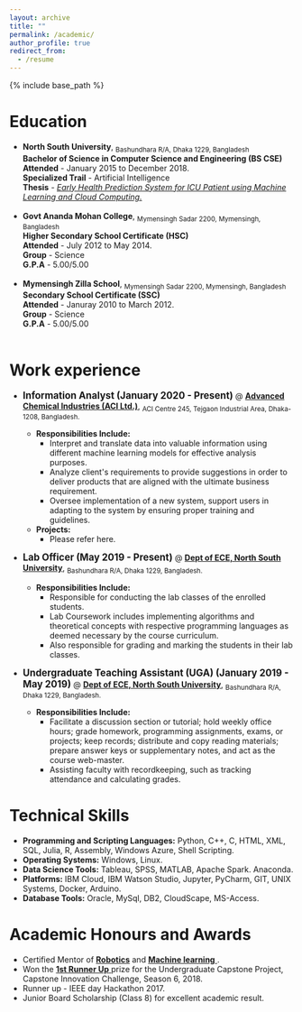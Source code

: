 ```yaml
---
layout: archive
title: ""
permalink: /academic/
author_profile: true
redirect_from:
  - /resume
---
```


{% include base_path %}

Education <i class="fa fa-university" aria-hidden="true"></i>
======
* **North South University**, <sub>Bashundhara R/A, Dhaka 1229, Bangladesh</sub><br/> 
    **Bachelor of Science in Computer Science and Engineering (BS CSE)**<br/>
    **Attended** - January 2015 to December 2018.<br/>
    **Specialized Trail** - Artificial Intelligence<br/>
    **Thesis** - <a href="https://www.researchgate.net/publication/336445284_Early_Health_Prediction_System_for_ICU_Patient_using_Machine_Learning_and_Cloud_Computing" target="_blank">*Early Health Prediction System for ICU Patient using Machine Learning and Cloud Computing.*</a> <br/>
    <br/>
* **Govt Ananda Mohan College**, <sub>Mymensingh Sadar 2200, Mymensingh, Bangladesh</sub><br/> 
    **Higher Secondary School Certificate (HSC)**<br/>
    **Attended** - July 2012 to May 2014.<br/>
    **Group** - Science <br/>
    **G.P.A** - 5.00/5.00<br/>
    <br/>
* **Mymensingh Zilla School**, <sub>Mymensingh Sadar 2200, Mymensingh, Bangladesh</sub><br/> 
    **Secondary School Certificate (SSC)**<br/>
    **Attended** - Januray 2010 to March 2012.<br/>
    **Group** - Science <br/>
    **G.P.A** - 5.00/5.00<br/>
    <br/>

Work experience <i class="fa fa-user-plus" aria-hidden="true"></i>
======
* <span style="font-size:larger;">**Information Analyst (January 2020 - Present)**</span> @ <a href="http://www.aci-bd.com/" target="_blank"> **Advanced Chemical Industries (ACI Ltd.)**</a>, <sub>ACI Centre 245, Tejgaon Industrial Area, Dhaka-1208, Bangladesh.</sub><br/> 
  * **Responsibilities Include:**
    * Interpret and translate data into valuable information using different machine learning models
      for effective analysis purposes.
    * Analyze client's requirements to provide suggestions in order to deliver products that are aligned
      with the ultimate business requirement.
    * Oversee implementation of a new system, support users in adapting to the system by ensuring
      proper training and guidelines. 
  * **Projects:**
    * Please refer here. <br/>

* <span style="font-size:larger;">**Lab Officer (May 2019 - Present)**</span> @ <a href="http://ece.northsouth.edu/" target="_blank"> **Dept of ECE, North South University**</a>, <sub> Bashundhara R/A, Dhaka 1229, Bangladesh.</sub><br/> 
  * **Responsibilities Include:**
    * Responsible for conducting the lab classes of the enrolled students.
    * Lab Coursework includes implementing algorithms and theoretical concepts with respective programming languages as deemed necessary by 
      the course curriculum.
    * Also responsible for grading and marking the students in their lab classes. <br/>

* <span style="font-size:larger;">**Undergraduate Teaching Assistant (UGA) (January 2019 - May 2019)**</span> @ <a href="http://ece.northsouth.edu/" target="_blank"> **Dept of ECE, North South University**</a>, <sub> Bashundhara R/A, Dhaka 1229, Bangladesh.</sub><br/> 
  * **Responsibilities Include:**
    * Facilitate a discussion section or tutorial; hold weekly office hours; grade homework, programming assignments, exams, or projects; 
      keep records; distribute and copy reading materials; prepare answer keys or supplementary notes, and act as the course web-master.
    * Assisting faculty with recordkeeping, such as tracking attendance and calculating grades.<br/>
  
Technical Skills <i class="fa fa-star" aria-hidden="true"></i>
======
* **Programming and Scripting Languages:** Python, C++, C, HTML, XML, SQL, Julia, R, Assembly, Windows Azure, Shell Scripting.
* **Operating Systems:** Windows, Linux.
* **Data Science Tools:** Tableau, SPSS, MATLAB, Apache Spark. Anaconda.
* **Platforms:** IBM Cloud, IBM Watson Studio, Jupyter, PyCharm, GIT, UNIX Systems, Docker, Arduino.
* **Database Tools:** Oracle, MySql, DB2, CloudScape, MS-Access. <br/>
  
Academic Honours and Awards <i class="fa fa-trophy" aria-hidden="true"></i>
======
* Certified Mentor of <a href="https://www.linkedin.com/in/aaneloy/detail/treasury/education:383616052/?entityUrn=urn%3Ali%3Afsd_profileTreasuryMedia%3A(ACoAACACUDUBQrIIuTeRsUyZ5M5aVU0E2z-FznE%2C1556565004607)&section=education%3A383616052&treasuryCount=4" target="_blank"> **Robotics**</a> and <a href="https://www.linkedin.com/in/aaneloy/detail/treasury/education:383616052/?entityUrn=urn%3Ali%3Afsd_profileTreasuryMedia%3A(ACoAACACUDUBQrIIuTeRsUyZ5M5aVU0E2z-FznE%2C1556565004425)&section=education%3A383616052&treasuryCount=4" target="_blank"> **Machine learning** </a>.
* Won the <a href="https://www.daily-sun.com/arcprint/details/359183/Innovation-Challenge-at-NSU/2018-12-24" target="_blank">**1st Runner Up** </a> prize for the Undergraduate Capstone Project, Capstone Innovation Challenge, Season 6, 2018.
* Runner up - IEEE day Hackathon 2017.
* Junior Board Scholarship (Class 8) for excellent academic result.
